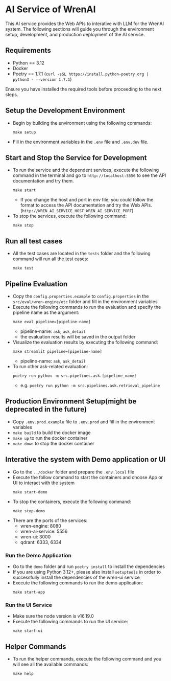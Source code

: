 # AI Service of WrenAI

This AI service provides the Web APIs to interative with LLM for the WrenAI system. The following sections will guide 
you through the environment setup, development, and production deployment of the AI service.

## Requirements
- Python == 3.12
- Docker
- Poetry == 1.7.1 (`curl -sSL https://install.python-poetry.org | python3 - --version 1.7.1`)

Ensure you have installed the required tools before proceeding to the next steps.

## Setup the Development Environment
- Begin by building the environment using the following commands:
  ```shell
  make setup
  ```
- Fill in the environment variables in the `.env` file and `.env.dev` file.

## Start and Stop the Service for Development
- To run the service and the dependent services, execute the following command in the terminal and go to 
  `http://localhost:5556` to see the API documentation and try them.
  ```shell
  make start
  ```
  - If you change the host and port in env file, you could follow the format to access the API documentation and 
  try the Web APIs. (`http://WREN_AI_SERVICE_HOST:WREN_AI_SERVICE_PORT`)
- To stop the services, execute the following command:
  ```shell
  make stop
  ```

## Run all test cases
- All the test cases are located in the `tests` folder and the following command will run all the test cases:
  ```shell
  make test
  ```

## Pipeline Evaluation

- Copy the `config.properties.example` to `config.properties` in the `src/eval/wren-engine/etc` folder 
  and fill in the environment variables
- Execute the following commands to run the evaluation and specify the pipeline name as the argument:
  ```shell
  make eval pipeline=[pipeline-name]
  ```
  - pipeline-name: `ask`, `ask_detail`
  - the evaluation results will be saved in the output folder
- Visualize the evaluation results by executing the following command:
  ```shell
  make streamlit pipeline=[pipeline-name]
  ```
  - pipeline-name: `ask`, `ask_detail`
- To run other ask-related evaluation: 
  ```shell
  poetry run python -m src.pipelines.ask.[pipeline_name]
  ``` 
  - e.g. `poetry run python -m src.pipelines.ask.retrieval_pipeline`

## Production Environment Setup(might be deprecated in the future)

- Copy `.env.prod.example` file to `.env.prod` and fill in the environment variables
- `make build` to build the docker image
- `make up` to run the docker container
- `make down` to stop the docker container

## Interative the system with Demo application or UI

- Go to the `../docker` folder and prepare the `.env.local` file
- Execute the follow command to start the containers and choose App or UI to interact with the system
  ```shell
  make start-demo
  ```
- To stop the containers, execute the following command:
  ```shell
  make stop-demo
  ```
- There are the ports of the services:
  - wren-engine: 8080
  - wren-ai-service: 5556
  - wren-ui: 3000
  - qdrant: 6333, 6334

### Run the Demo Application
  - Go to the `demo` folder and run `poetry install` to install the dependencies
  - If you are using Python 3.12+, please also install `setuptools` in order to successfully install the dependencies 
  of the wren-ui service
  - Execute the following commands to run the demo application:
    ```shell
    make start-app
    ```

### Run the UI Service
  - Make sure the node version is v16.19.0
  - Execute the following commands to run the UI service:
    ```shell
    make start-ui
    ```

## Helper Commands
- To run the helper commands, execute the following command and you will see all the available commands:
  ```shell
  make help
  ```
